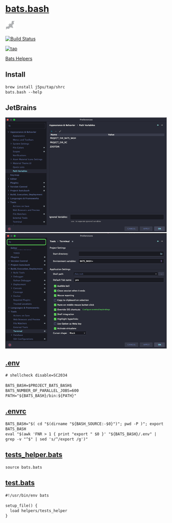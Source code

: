 # [bats.bash](https://github.com/j5pu/bats.bash)


![shrc](./.idea/icon.svg)

[![Build Status](https://github.com/j5pu/bats.bash/workflows/main/badge.svg)](https://github.com/j5pu/bats.bash/actions/workflows/main.yaml)

[![tap](https://github.com/j5pu/homebrew-tap/workflows/main/badge.svg)](https://github.com/j5pu/homebrew-tap/actions)

[Bats Helpers](./bin/bats.bash)



## Install

````shell
brew install j5pu/tap/shrc
bats.bash --help
````

## JetBrains

![PathVariables.png](./.idea/assets/Path%20Variables.png)
![Terminal.png](./.idea/assets/Terminal.png)

## [.env](.env)

```shell
# shellcheck disable=SC2034

BATS_BASH=$PROJECT_BATS_BASH$
BATS_NUMBER_OF_PARALLEL_JOBS=600
PATH="${BATS_BASH}/bin:${PATH}"
```

## [.envrc](.envrc)

````shell
BATS_BASH="$( cd "$(dirname "${BASH_SOURCE:-$0}")"; pwd -P )"; export BATS_BASH
eval "$(awk 'FNR > 1 { print "export " $0 }' "${BATS_BASH}/.env" | grep -v "^$" | sed 's/^/export /g')"

````

## [tests_helper.bats](tests/helpers/helper.bash)

```shell
source bats.bats
```

## [test.bats](tests/bats.bash/func::exported.bats)

````shell
#!/usr/bin/env bats

setup_file() {
  load helpers/tests_helper
}
````
